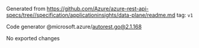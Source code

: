 Generated from https://github.com/Azure/azure-rest-api-specs/tree//specification/applicationinsights/data-plane/readme.md tag: `v1`

Code generator @microsoft.azure/autorest.go@2.1.168

No exported changes